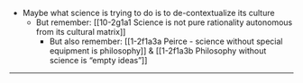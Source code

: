 - Maybe what science is trying to do is to de-contextualize its culture
  - But remember: [[10-2g1a1 Science is not pure rationality autonomous from its cultural matrix]]
    - But also remember: [[1-2f1a3a Peirce - science without special equipment is philosophy]] & [[1-2f1a3b Philosophy without science is “empty ideas”]]
---
